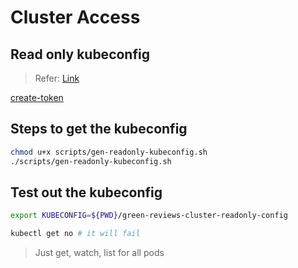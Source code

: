 # Cluster Access

## Read only kubeconfig

> Refer: [Link](https://codeforphilly.github.io/chime/operations/limited-kubeconfigs/limited-kubeconfigs.html)

[create-token](https://kubernetes.io/docs/reference/access-authn-authz/service-accounts-admin/#create-token)

## Steps to get the kubeconfig

```bash
chmod u+x scripts/gen-readonly-kubeconfig.sh
./scripts/gen-readonly-kubeconfig.sh
```

## Test out the kubeconfig
```bash
export KUBECONFIG=${PWD}/green-reviews-cluster-readonly-config
```

```bash
kubectl get no # it will fail
```

> Just get, watch, list for all pods
